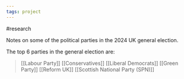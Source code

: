 ```yaml
---
tags: project
---
```

#research

Notes on some of the political parties in the 2024 UK general election. 

The top 6 parties in the general election are:
>[[Labour Party]]
  [[Conservatives]]
  [[Liberal Democrats]]
  [[Green Party]]
  [[Reform UK]]
  [[Scottish National Party (SPN)]]
